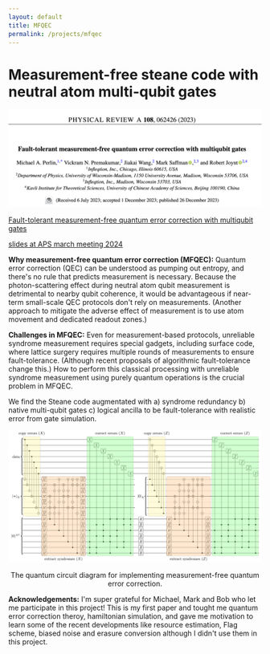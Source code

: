 ```yaml
---
layout: default
title: MFQEC
permalink: /projects/mfqec
---
```


# Measurement-free steane code with neutral atom multi-qubit gates

<div style="text-align: center;">
  <img src="/projects/mfqec/images/mfqec_paper.png" style="width: 800px;" alt="paper">
  <!-- <p>.</p> -->
</div>

[Fault-tolerant measurement-free quantum error correction with multiqubit gates](https://journals.aps.org/pra/abstract/10.1103/PhysRevA.108.062426)

[slides at APS march meeting 2024](/projects/mfqec/images/APSMM24_MFQEC.pdf)

**Why measurement-free quantum error correction (MFQEC):** Quantum error correction (QEC) can be understood as pumping out entropy, and there's no rule that predicts measurement is necessary. Because the photon-scattering effect during neutral atom qubit measurement is detrimental to nearby qubit coherence, it would be advantageous if near-term small-scale QEC protocols don't rely on measurements. (Another approach to mitigate the adverse effect of measurement is to use atom movement and dedicated readout zones.)

**Challenges in MFQEC:** Even for measurement-based protocols, unreliable syndrome measurement requires special gadgets, including surface code, where lattice surgery requires multiple rounds of measurements to ensure fault-tolerance. (Although recent proposals of algorithmic fault-tolerance change this.) How to perform this classical processing with unreliable syndrome measurement using purely quantum operations is the crucial problem in MFQEC.

We find the Steane code augmentated with a) syndrome redundancy b) native multi-qubit gates c) logical ancilla to be fault-tolerance with realistic error from gate simulation.

<div style="text-align: center;">
  <img src="/projects/mfqec/images/circ.png" style="width: 800px;" alt="the quantum circuit diagram for implementing measurement-free quantum error correction">
  <p>The quantum circuit diagram for implementing measurement-free quantum error correction.</p>
</div>


**Acknowledgements:** I'm super grateful for Michael, Mark and Bob who let me participate in this project! This is my first paper and tought me quantum error correction theroy, hamiltonian simulation, and gave me motivation to learn some of the recent developments like resource estimation, Flag scheme, biased noise and erasure conversion although I didn't use them in this project.